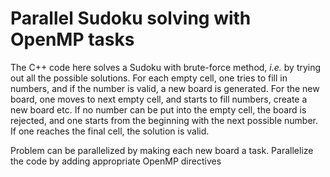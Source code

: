 # Parallel Sudoku solving with OpenMP tasks

The C++ code here solves a Sudoku with brute-force method, *i.e.*
by trying out all the possible solutions. For each empty cell, one tries to fill in
numbers, and if the number is valid, a new board is generated. For the new board, one moves to
next empty cell, and starts to fill numbers, create a new board etc. If no number can be put into 
the empty cell, the board is rejected, and one starts from the beginning with the next possible 
number. If one reaches the final cell, the solution is valid.

Problem can be parallelized by making each new board a task. Parallelize the code by adding 
appropriate OpenMP directives
